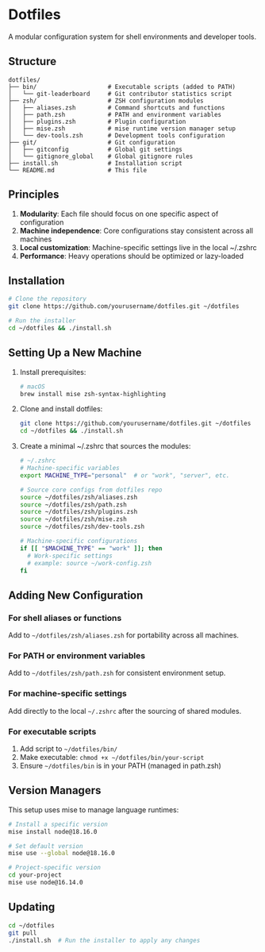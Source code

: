 # Dotfiles

A modular configuration system for shell environments and developer tools.

## Structure

```
dotfiles/
├── bin/                    # Executable scripts (added to PATH)
│   └── git-leaderboard     # Git contributor statistics script
├── zsh/                    # ZSH configuration modules
│   ├── aliases.zsh         # Command shortcuts and functions
│   ├── path.zsh            # PATH and environment variables
│   ├── plugins.zsh         # Plugin configuration
│   ├── mise.zsh            # mise runtime version manager setup
│   └── dev-tools.zsh       # Development tools configuration
├── git/                    # Git configuration
│   ├── gitconfig           # Global git settings
│   └── gitignore_global    # Global gitignore rules
├── install.sh              # Installation script
└── README.md               # This file
```

## Principles

1. **Modularity**: Each file should focus on one specific aspect of configuration
2. **Machine independence**: Core configurations stay consistent across all machines
3. **Local customization**: Machine-specific settings live in the local ~/.zshrc
4. **Performance**: Heavy operations should be optimized or lazy-loaded

## Installation

```bash
# Clone the repository
git clone https://github.com/yourusername/dotfiles.git ~/dotfiles

# Run the installer
cd ~/dotfiles && ./install.sh
```

## Setting Up a New Machine

1. Install prerequisites:

   ```bash
   # macOS
   brew install mise zsh-syntax-highlighting
   ```

2. Clone and install dotfiles:

   ```bash
   git clone https://github.com/yourusername/dotfiles.git ~/dotfiles
   cd ~/dotfiles && ./install.sh
   ```

3. Create a minimal ~/.zshrc that sources the modules:

   ```bash
   # ~/.zshrc
   # Machine-specific variables
   export MACHINE_TYPE="personal"  # or "work", "server", etc.

   # Source core configs from dotfiles repo
   source ~/dotfiles/zsh/aliases.zsh
   source ~/dotfiles/zsh/path.zsh
   source ~/dotfiles/zsh/plugins.zsh
   source ~/dotfiles/zsh/mise.zsh
   source ~/dotfiles/zsh/dev-tools.zsh

   # Machine-specific configurations
   if [[ "$MACHINE_TYPE" == "work" ]]; then
     # Work-specific settings
     # example: source ~/work-config.zsh
   fi
   ```

## Adding New Configuration

### For shell aliases or functions

Add to `~/dotfiles/zsh/aliases.zsh` for portability across all machines.

### For PATH or environment variables

Add to `~/dotfiles/zsh/path.zsh` for consistent environment setup.

### For machine-specific settings

Add directly to the local `~/.zshrc` after the sourcing of shared modules.

### For executable scripts

1. Add script to `~/dotfiles/bin/`
2. Make executable: `chmod +x ~/dotfiles/bin/your-script`
3. Ensure `~/dotfiles/bin` is in your PATH (managed in path.zsh)

## Version Managers

This setup uses mise to manage language runtimes:

```bash
# Install a specific version
mise install node@18.16.0

# Set default version
mise use --global node@18.16.0

# Project-specific version
cd your-project
mise use node@16.14.0
```

## Updating

```bash
cd ~/dotfiles
git pull
./install.sh  # Run the installer to apply any changes
```
